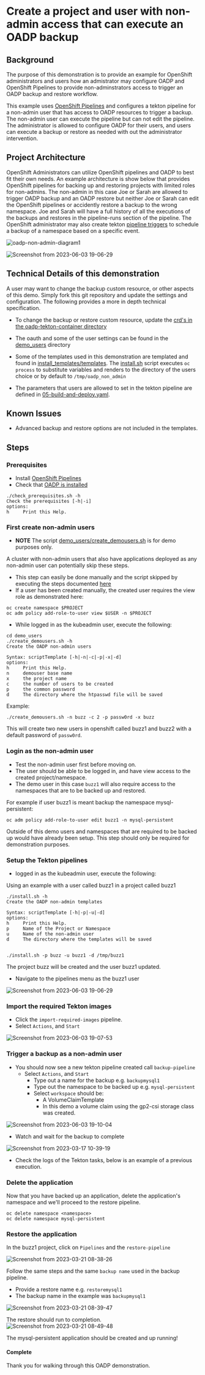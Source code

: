 # Create a project and user with non-admin access that can execute an OADP backup

## Background
The purpose of this demonstration is to provide an example for OpenShift administrators and users how an admistrator may configure OADP and OpenShift Pipelines to provide non-adminstrators access to trigger an OADP backup and restore workflow.

This example uses [OpenShift Pipelines](https://cloud.redhat.com/blog/introducing-openshift-pipelines) and configures a tekton pipeline for a non-admin user that has access to OADP resources to trigger a backup.  The non-admin user can execute the pipeline but can not edit the pipeline.  The administrator is allowed to configure OADP for their users, and users can execute a backup or restore as needed with out the administrator intervention.

## Project Architecture
OpenShift Administrators can utilize OpenShift pipelines and OADP to best fit their own needs.  An example architecture is show below that provides OpenShift pipelines for backing up and restoring projects with limited roles for non-admins.  The non-admin in this case Joe or Sarah are allowed to trigger OADP backup and an OADP restore but neither Joe or Sarah can edit the OpenShift pipelines or accidently restore a backup to the wrong namespace.  Joe and Sarah will have a full history of all the executions of the backups and restores in the pipeline-runs section of the pipeline.  The OpenShift administrator may also create tekton [pipeline triggers](https://cloud.redhat.com/blog/guide-to-openshift-pipelines-part-6-triggering-pipeline-execution-from-github) to schedule a backup of a namespace based on a specific event.

![oadp-non-admin-diagram1](https://user-images.githubusercontent.com/138787/226448245-68712098-38c7-4b46-aaae-bba910f8dfc0.png)

![Screenshot from 2023-06-03 19-06-29](https://github.com/weshayutin/oadp-operator/assets/138787/3416d804-cb2a-4e9e-aa6d-9e12a8baa99a)


## Technical Details of this demonstration
A user may want to change the backup custom resource, or other aspects of this demo. Simply fork this git repository and update the settings and configuration. The following provides a more in depth technical specification.

* To change the backup or restore custom resource, update the [crd's in the oadp-tekton-container directory](oadp-tekton-container/)
* The oauth and some of the user settings can be found in the [demo_users](demo_users) directory
* Some of the templates used in this demonstration are templated and found in [install_templates/templates](install_templates). The [install.sh](install.sh) script executes `oc process` to substitute variables and renders to the directory of the users choice or by default to `/tmp/oadp_non_admin` 

* The parameters that users are allowed to set in the tekton pipeline are defined in [05-build-and-deploy.yaml](install_templates/templates/05-build-and-deploy.yaml).



## Known Issues
* Advanced backup and restore options are not included in the templates.

## Steps

### Prerequisites
* Install [OpenShift Pipelines](https://docs.openshift.com/container-platform/4.13/cicd/pipelines/installing-pipelines.html) 
* Check that [OADP is installed](https://docs.openshift.com/container-platform/4.13/backup_and_restore/application_backup_and_restore/installing/about-installing-oadp.html) 


```
./check_prerequisites.sh -h
Check the prerequisites [-h|-i]
options:
h     Print this Help.
```


### First create non-admin users 
* **NOTE** The script [demo_users/create_demousers.sh](demo_users/create_demousers.sh) is for demo purposes only.

A cluster with non-admin users that also have applications deployed as any non-admin user can potentially skip these steps. 

  *  This step can easily be done manually and the script skipped by executing the steps documented [here](https://www.redhat.com/sysadmin/openshift-htpasswd-oauth)
  *  If a user has been created manually, the created user requires the view role as demonstrated here:
  ```
  oc create namespace $PROJECT
  oc adm policy add-role-to-user view $USER -n $PROJECT
  ```
* While logged in as the kubeadmin user, execute the following:
```
cd demo_users
./create_demousers.sh -h
Create the OADP non-admin users

Syntax: scriptTemplate [-h|-n|-c|-p|-x|-d]
options:
h     Print this Help.
n     demouser base name
x     the project name
c     the number of users to be created
p     the common password
d     The directory where the htpasswd file will be saved
```

Example:
```
./create_demousers.sh -n buzz -c 2 -p passw0rd -x buzz
```
This will create two new users in openshift called buzz1 and buzz2 with a default password of `passw0rd`.


### Login as the non-admin user
* Test the non-admin user first before moving on.
* The user should be able to be logged in, and have view access to the created project/namespace.
* The demo user in this case `buzz1` will also require access to the namespaces that are to be backed up and restored.

For example if user buzz1 is meant backup the namespace mysql-persistent:
```
oc adm policy add-role-to-user edit buzz1 -n mysql-persistent
```

Outside of this demo users and namespaces that are required to be backed up would have already been setup.  This step should only be required for demonstration purposes.


### Setup the Tekton pipelines 

* logged in as the kubeadmin user, execute the following:

Using an example with a user called buzz1 in a project called buzz1
```
./install.sh -h
Create the OADP non-admin templates

Syntax: scriptTemplate [-h|-p|-u|-d]
options:
h     Print this Help.
p     Name of the Project or Namespace
u     Name of the non-admin user
d     The directory where the templates will be saved


./install.sh -p buzz -u buzz1 -d /tmp/buzz1
```

The project buzz will be created and the user buzz1 updated.

* Navigate to the pipelines menu as the buzz1 user

![Screenshot from 2023-06-03 19-06-29](https://github.com/weshayutin/oadp-operator/assets/138787/e0434a17-06bc-4ab0-87ba-54eb71e10a20)


### Import the required Tekton images

* Click the `import-required-images` pipeline.
* Select `Actions`, and `Start`

![Screenshot from 2023-06-03 19-07-53](https://github.com/weshayutin/oadp-operator/assets/138787/5e596ba7-1dbb-4d70-ad8b-d8522f681dc4)

### Trigger a backup as a non-admin user

* You should now see a new tekton pipeline created call `backup-pipeline`
  * Select `Actions`, and `Start`
    * Type out a name for the backup e.g. `backupmysql1`
    * Type out the namespace to be backed up e.g. `mysql-persistent`
    * Select `workspace` should be:
      * A VolumeClaimTemplate
      * In this demo a volume claim using the gp2-csi storage class was created.

![Screenshot from 2023-06-03 19-10-04](https://github.com/weshayutin/oadp-operator/assets/138787/d6c939be-3ddb-45cf-ad46-94556d4b537e)

* Watch and wait for the backup to complete

![Screenshot from 2023-03-17 10-39-19](https://user-images.githubusercontent.com/138787/225965741-71d82e2d-95a5-4f00-8ae1-ec5ffb83626b.png)


* Check the logs of the Tekton tasks, below is an example of a previous execution.


### Delete the application
Now that you have backed up an application, delete the application's namespace and we'll proceed to the restore pipeline.

```
oc delete namespace <namespace>
oc delete namespace mysql-persistent
```

### Restore the application
In the buzz1 project, click on `Pipelines` and the `restore-pipeline`

![Screenshot from 2023-03-21 08-38-26](https://user-images.githubusercontent.com/138787/226641215-40e03147-3690-47f2-89e1-9e8e171ba7bd.png)


Follow the same steps and the same `backup name` used in the backup pipeline.
* Provide a restore name e.g. `restoremysql1`
* The backup name in the example was `backupmysql1`

![Screenshot from 2023-03-21 08-39-47](https://user-images.githubusercontent.com/138787/226641262-7c97cfb3-ffa6-4bf3-893f-854cd3f70ec2.png)

The restore should run to completion.
![Screenshot from 2023-03-21 08-49-48](https://user-images.githubusercontent.com/138787/226644387-2320656a-fd6e-47c3-9a4e-fad71f2bf430.png)


The mysql-persistent application should be created and up running!


#### Complete
Thank you for walking through this OADP demonstration.


